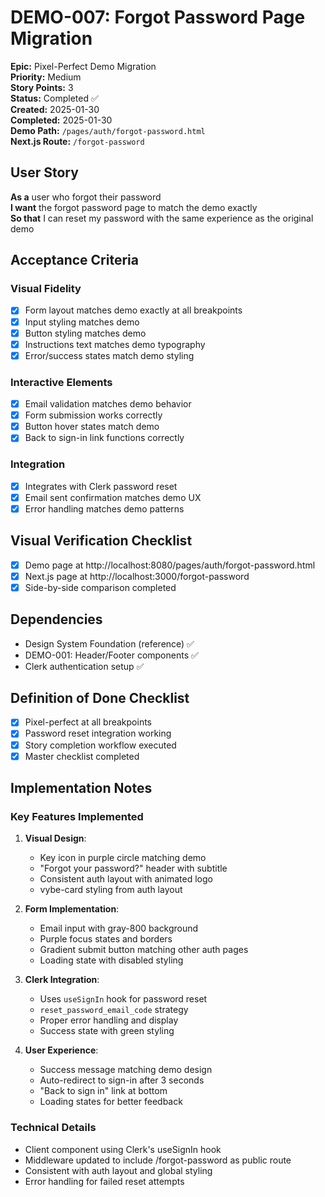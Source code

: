 # DEMO-007: Forgot Password Page Migration

**Epic:** Pixel-Perfect Demo Migration  
**Priority:** Medium  
**Story Points:** 3  
**Status:** Completed ✅  
**Created:** 2025-01-30  
**Completed:** 2025-01-30  
**Demo Path:** `/pages/auth/forgot-password.html`  
**Next.js Route:** `/forgot-password`

## User Story

**As a** user who forgot their password  
**I want** the forgot password page to match the demo exactly  
**So that** I can reset my password with the same experience as the original demo

## Acceptance Criteria

### Visual Fidelity
- [x] Form layout matches demo exactly at all breakpoints
- [x] Input styling matches demo
- [x] Button styling matches demo
- [x] Instructions text matches demo typography
- [x] Error/success states match demo styling

### Interactive Elements
- [x] Email validation matches demo behavior
- [x] Form submission works correctly
- [x] Button hover states match demo
- [x] Back to sign-in link functions correctly

### Integration
- [x] Integrates with Clerk password reset
- [x] Email sent confirmation matches demo UX
- [x] Error handling matches demo patterns

## Visual Verification Checklist
- [x] Demo page at http://localhost:8080/pages/auth/forgot-password.html
- [x] Next.js page at http://localhost:3000/forgot-password
- [x] Side-by-side comparison completed

## Dependencies
- Design System Foundation (reference) ✅
- DEMO-001: Header/Footer components ✅
- Clerk authentication setup ✅

## Definition of Done Checklist
- [x] Pixel-perfect at all breakpoints
- [x] Password reset integration working
- [x] Story completion workflow executed
- [x] Master checklist completed

## Implementation Notes

### Key Features Implemented
1. **Visual Design**:
   - Key icon in purple circle matching demo
   - "Forgot your password?" header with subtitle
   - Consistent auth layout with animated logo
   - vybe-card styling from auth layout

2. **Form Implementation**:
   - Email input with gray-800 background
   - Purple focus states and borders
   - Gradient submit button matching other auth pages
   - Loading state with disabled styling

3. **Clerk Integration**:
   - Uses `useSignIn` hook for password reset
   - `reset_password_email_code` strategy
   - Proper error handling and display
   - Success state with green styling

4. **User Experience**:
   - Success message matching demo design
   - Auto-redirect to sign-in after 3 seconds
   - "Back to sign in" link at bottom
   - Loading states for better feedback

### Technical Details
- Client component using Clerk's useSignIn hook
- Middleware updated to include /forgot-password as public route
- Consistent with auth layout and global styling
- Error handling for failed reset attempts